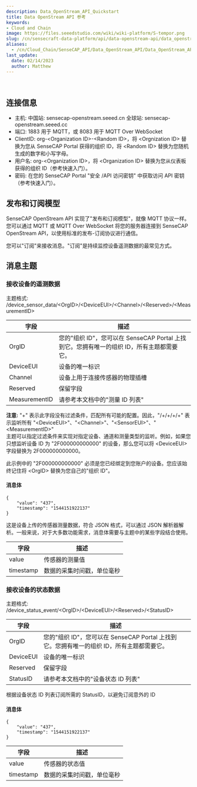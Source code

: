 ```yaml
---
description: Data_OpenStream_API_Quickstart
title: Data OpenStream API 参考
keywords:
- Cloud and Chain
image: https://files.seeedstudio.com/wiki/wiki-platform/S-tempor.png        
slug: /cn/sensecraft-data-platform/api/data-openstream-api/data_openstream_api_reference
aliases:
  - /cn/Cloud_Chain/SenseCAP_API/Data_OpenStream_API/Data_OpenStream_API_Reference
last_update:
  date: 02/14/2023
  author: Matthew
---
```


<div class="post-content">
<div id="toc">

&nbsp;

</div>
<h2 id="the-connection-information" class="clickable-header top-level-header">连接信息</h2>
<i class="icon-arrow-up back-to-top"></i>
<ul>
  <li>主机: 中国站: sensecap-openstream.seeed.cn 全球站: sensecap-openstream.seeed.cc</li>
  <li>端口: 1883 用于 MQTT，或 8083 用于 MQTT Over WebSocket</li>
  <li>ClientID: org-&lt;Organization ID&gt;-&lt;Random ID&gt;，将 &lt;Orgnization ID&gt; 替换为您从 SenseCAP Portal 获得的组织 ID，将 &lt;Random ID&gt; 替换为您随机生成的数字和小写字母。</li>
  <li>用户名: org-&lt;Organization ID&gt;，将 &lt;Organization ID&gt; 替换为您从仪表板获得的组织 ID（参考快速入门）。</li>
  <li>密码: 在您的 SenseCAP Portal "安全 /API 访问密钥" 中获取访问 API 密钥（参考快速入门）。</li>
</ul>
<h2 id="publish-and-subscribe-model" class="clickable-header top-level-header">发布和订阅模型</h2>
<i class="icon-arrow-up back-to-top"></i>SenseCAP OpenStream API 实现了"发布和订阅模型"，就像 MQTT 协议一样。您可以通过 MQTT 或 MQTT Over WebSocket 将您的服务器连接到 SenseCAP OpenStream API，以使用标准的发布-订阅协议进行通信。

您可以"订阅"来接收消息。"订阅"是持续监控设备遥测数据的最常见方式。
<h2 id="message-topic" class="clickable-header top-level-header">消息主题</h2>
<i class="icon-arrow-up back-to-top"></i>
<h3 id="receive-devices-telemeasuring-data">接收设备的遥测数据</h3>
主题格式: /device_sensor_data/&lt;OrgID&gt;/&lt;DeviceEUI&gt;/&lt;Channel&gt;/&lt;Reserved&gt;/&lt;MeasurementID&gt;
<table>
<thead>
<tr>
<th>字段</th>
<th>描述</th>
</tr>
</thead>
<tbody>
<tr>
<td>OrgID</td>
<td>您的"组织 ID"，您可以在 SenseCAP Portal 上找到它。您拥有唯一的组织 ID，所有主题都需要它。</td>
</tr>
<tr>
<td>DeviceEUI</td>
<td>设备的唯一标识</td>
</tr>
<tr>
<td>Channel</td>
<td>设备上用于连接传感器的物理插槽</td>
</tr>
<tr>
<td>Reserved</td>
<td>保留字段</td>
</tr>
<tr>
<td>MeasurementID</td>
<td>请参考本文档中的"测量 ID 列表"</td>
</tr>
</tbody>
</table>
<div class="alert alert-info" role="alert"><i class="fa fa-info-circle"></i> <b>注意:</b> "+" 表示此字段没有过滤条件，匹配所有可能的配置。因此，"/+/+/+/+" 表示监听所有 "&lt;DeviceEUI&gt;"、"&lt;Channel&gt;"、"&lt;SensorEUI&gt;"、"&lt;MeasurementID&gt;"</div>
主题可以指定过滤条件来实现对指定设备、通道和测量类型的监听。例如，如果您只想监听设备 ID 为 "2F000000000000" 的设备，那么您可以将 &lt;DeviceEUI&gt; 字段替换为 2F000000000000。

此示例中的 "2F000000000000" 必须是您已经绑定到您账户的设备。您应该始终记住将 &lt;OrgID&gt; 替换为您自己的"组织 ID"。
<h4 id="message-body">消息体</h4>

```
{
    "value": "437",
    "timestamp": "1544151922137"
}
```

这是设备上传的传感器测量数据，符合 JSON 格式，可以通过 JSON 解析器解析。一般来说，对于大多数功能需求，消息体需要与主题中的某些字段结合使用。
<table>
<thead>
<tr>
<th>字段</th>
<th>描述</th>
</tr>
</thead>
<tbody>
<tr>
<td>value</td>
<td>传感器的测量值</td>
</tr>
<tr>
<td>timestamp</td>
<td>数据的采集时间戳，单位毫秒</td>
</tr>
</tbody>
</table>
<h3 id="receive-devices-status-data">接收设备的状态数据</h3>
主题格式: /device_status_event/&lt;OrgID&gt;/&lt;DeviceEUI&gt;/&lt;Reserved&gt;/&lt;StatusID&gt;
<table>
<thead>
<tr>
<th>字段</th>
<th>描述</th>
</tr>
</thead>
<tbody>
<tr>
<td>OrgID</td>
<td>您的"组织 ID"，您可以在 SenseCAP Portal 上找到它。您拥有唯一的组织 ID，所有主题都需要它。</td>
</tr>
<tr>
<td>DeviceEUI</td>
<td>设备的唯一标识</td>
</tr>
<tr>
<td>Reserved</td>
<td>保留字段</td>
</tr>
<tr>
<td>StatusID</td>
<td>请参考本文档中的"设备状态 ID 列表"</td>
</tr>
</tbody>
</table>
根据设备状态 ID 列表订阅所需的 StatusID，以避免订阅意外的 ID
<h4 id="message-body-1">消息体</h4>

```
{
    "value": "437",
    "timestamp": "1544151922137"
}
```

<table>
<thead>
<tr>
<th>字段</th>
<th>描述</th>
</tr>
</thead>
<tbody>
<tr>
<td>value</td>
<td>传感器的状态值</td>
</tr>
<tr>
<td>timestamp</td>
<td>数据的采集时间戳，单位毫秒</td>
</tr>
</tbody>
</table>
</div>
